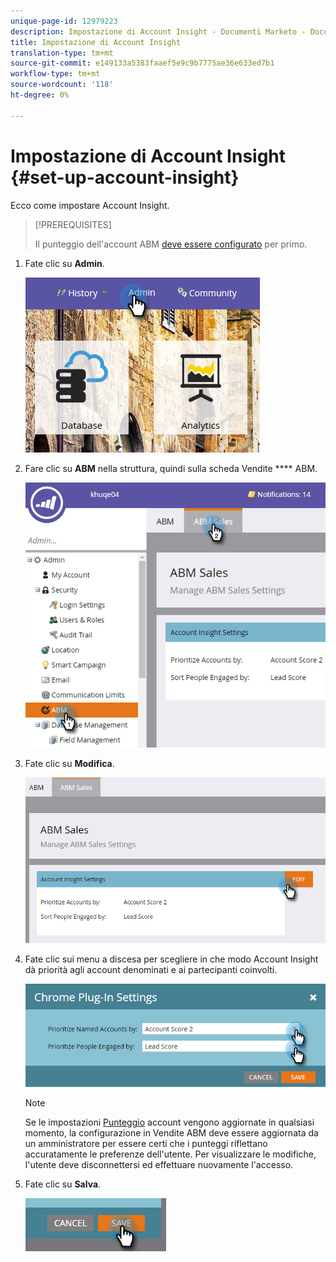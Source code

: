 ```yaml
---
unique-page-id: 12979223
description: Impostazione di Account Insight - Documenti Marketo - Documentazione del prodotto
title: Impostazione di Account Insight
translation-type: tm+mt
source-git-commit: e149133a5383faaef5e9c9b7775ae36e633ed7b1
workflow-type: tm+mt
source-wordcount: '118'
ht-degree: 0%

---
```



# Impostazione di Account Insight {#set-up-account-insight}

Ecco come impostare Account Insight.

>[!PREREQUISITES]
>
>Il punteggio dell&#39;account ABM [deve essere configurato](http://docs.marketo.com/display/DOCS/Account+Score) per primo.

1. Fate clic su **Admin**.

   ![](assets/admin-1.png)

1. Fare clic su **ABM** nella struttura, quindi sulla scheda Vendite **** ABM.

   ![](assets/two-5.png)

1. Fate clic su **Modifica**.

   ![](assets/three-4.png)

1. Fate clic sui menu a discesa per scegliere in che modo Account Insight dà priorità agli account denominati e ai partecipanti coinvolti.

   ![](assets/four-4.png)

   >[!NOTE]
   >
   >Se le impostazioni [Punteggio](http://docs.marketo.com/display/DOCS/Account+Score) account vengono aggiornate in qualsiasi momento, la configurazione in Vendite ABM deve essere aggiornata da un amministratore per essere certi che i punteggi riflettano accuratamente le preferenze dell&#39;utente. Per visualizzare le modifiche, l&#39;utente deve disconnettersi ed effettuare nuovamente l&#39;accesso.

1. Fate clic su **Salva**.

   ![](assets/five-4.png)

